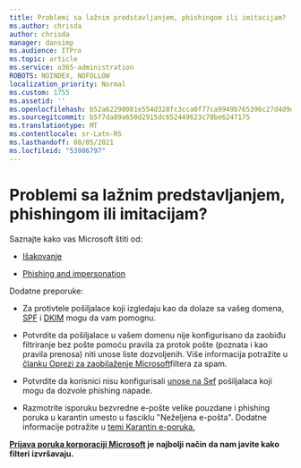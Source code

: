 ```yaml
---
title: Problemi sa lažnim predstavljanjem, phishingom ili imitacijam?
ms.author: chrisda
author: chrisda
manager: dansimp
ms.audience: ITPro
ms.topic: article
ms.service: o365-administration
ROBOTS: NOINDEX, NOFOLLOW
localization_priority: Normal
ms.custom: 1755
ms.assetid: ''
ms.openlocfilehash: b52a62298081e554d328fc3cca0f77ca9949b765396c27d4d9da247f411d6d2c
ms.sourcegitcommit: b5f7da89a650d2915dc652449623c78be6247175
ms.translationtype: MT
ms.contentlocale: sr-Latn-RS
ms.lasthandoff: 08/05/2021
ms.locfileid: "53986797"
---
```

# <a name="issues-with-spoofing-phishing-or-impersonation"></a>Problemi sa lažnim predstavljanjem, phishingom ili imitacijam?

Saznajte kako vas Microsoft štiti od:

- [Išakovanje](https://docs.microsoft.com/microsoft-365/security/office-365-security/anti-spoofing-protection)

- [Phishing and impersonation](https://docs.microsoft.com/microsoft-365/security/office-365-security/atp-anti-phishing)

Dodatne preporuke:

- Za protivtele pošiljalace koji izgledaju kao da dolaze sa vašeg domena, [SPF](https://docs.microsoft.com/microsoft-365/security/office-365-security/set-up-spf-in-office-365-to-help-prevent-spoofing) i [DKIM](https://docs.microsoft.com/microsoft-365/security/office-365-security/use-dkim-to-validate-outbound-email) mogu da vam pomognu.

- Potvrdite da pošiljalace u vašem domenu nije konfigurisano da zaobiđu filtriranje bez pošte pomoću pravila za protok pošte (poznata i kao pravila prenosa) niti unose liste dozvoljenih. Više informacija potražite u [članku Oprezi za zaobilaženje Microsoft](https://docs.microsoft.com/exchange/troubleshoot/antispam/cautions-against-bypassing-spam-filters)filtera za spam.

- Potvrdite da korisnici nisu konfigurisali [unose na Sef](https://support.office.com/article/BE1BAEA0-BEAB-4A30-B968-9004332336CE) pošiljalaca koji mogu da dozvole phishing napade.

- Razmotrite isporuku bezvredne e-pošte velike pouzdane i phishing poruka u karantin umesto u fasciklu "Neželjena e-pošta". Dodatne informacije potražite u [temi Karantin e-poruka.](https://docs.microsoft.com/microsoft-365/security/office-365-security/quarantine-email-messages)

**[Prijava poruka korporaciji Microsoft](https://support.office.com/article/b5caa9f1-cdf3-4443-af8c-ff724ea719d2) je najbolji način da nam javite kako filteri izvršavaju.**
